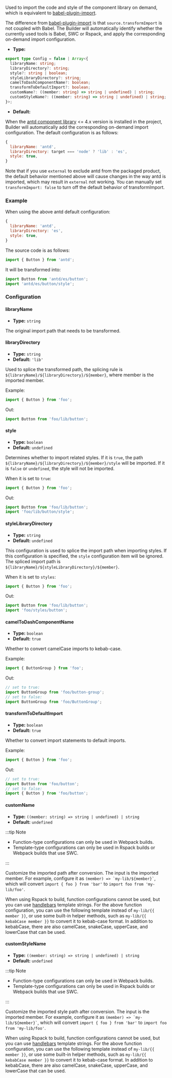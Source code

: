 Used to import the code and style of the component library on demand, which is equivalent to [babel-plugin-import](https://www.npmjs.com/package/babel-plugin-import).

The difference from [babel-plugin-import](https://www.npmjs.com/package/babel-plugin-import) is that `source.transformImport` is not coupled with Babel. The Builder will automatically identify whether the currently used tools is Babel, SWC or Rspack, and apply the corresponding on-demand import configuration.

- **Type:**

```ts
export type Config = false | Array<{
  libraryName: string;
  libraryDirectory?: string;
  style?: string | boolean;
  styleLibraryDirectory?: string;
  camelToDashComponentName?: boolean;
  transformToDefaultImport?: boolean;
  customName?: ((member: string) => string | undefined) | string;
  customStyleName?: ((member: string) => string | undefined) | string;
}>;
```

- **Default:**

When the [antd component library](https://www.npmjs.com/package/antd) &lt;= 4.x version is installed in the project, Builder will automatically add the corresponding on-demand import configuration. The default configuration is as follows:

```js
{
  libraryName: 'antd',
  libraryDirectory: target === 'node' ? 'lib' : 'es',
  style: true,
}
```

Note that if you use `external` to exclude antd from the packaged product, the default behavior mentioned above will cause changes in the way antd is imported, which may result in `external` not working. You can manually set `transformImport: false` to turn off the default behavior of transformImport.

### Example

When using the above antd default configuration:

```js
{
  libraryName: 'antd',
  libraryDirectory: 'es',
  style: true,
}
```

The source code is as follows:

```js
import { Button } from 'antd';
```

It will be transformed into:

```js
import Button from 'antd/es/button';
import 'antd/es/button/style';
```

### Configuration

#### libraryName

- **Type:** `string`

The original import path that needs to be transformed.

#### libraryDirectory

- **Type:** `string`
- **Default:** `'lib'`

Used to splice the transformed path, the splicing rule is `${libraryName}/${libraryDirectory}/${member}`, where member is the imported member.

Example:

```ts
import { Button } from 'foo';
```

Out:

```ts
import Button from 'foo/lib/button';
```

#### style

- **Type:** `boolean`
- **Default:** `undefined`

Determines whether to import related styles. If it is `true`, the path `${libraryName}/${libraryDirectory}/${member}/style` will be imported. If it is `false` or `undefined`, the style will not be imported.

When it is set to `true`:

```ts
import { Button } from 'foo';
```

Out:

```ts
import Button from 'foo/lib/button';
import 'foo/lib/button/style';
```

#### styleLibraryDirectory

- **Type:** `string`
- **Default:** `undefined`

This configuration is used to splice the import path when importing styles. If this configuration is specified, the `style` configuration item will be ignored. The spliced import path is `${libraryName}/${styleLibraryDirectory}/${member}`.

When it is set to `styles`:

```ts
import { Button } from 'foo';
```

Out:

```ts
import Button from 'foo/lib/button';
import 'foo/styles/button';
```

#### camelToDashComponentName

- **Type:** `boolean`
- **Default:** `true`

Whether to convert camelCase imports to kebab-case.

Example:

```ts
import { ButtonGroup } from 'foo';
```

Out:

```ts
// set to true:
import ButtonGroup from 'foo/button-group';
// set to false:
import ButtonGroup from 'foo/ButtonGroup';
```

#### transformToDefaultImport

- **Type:** `boolean`
- **Default:** `true`

Whether to convert import statements to default imports.

Example:

```ts
import { Button } from 'foo';
```

Out:

```ts
// set to true:
import Button from 'foo/button';
// set to false:
import { Button } from 'foo/button';
```

#### customName

- **Type:** `((member: string) => string | undefined) | string`
- **Default:** `undefined`

:::tip Note

- Function-type configurations can only be used in Webpack builds.
- Template-type configurations can only be used in Rspack builds or Webpack builds that use SWC.

:::

Customize the imported path after conversion. The input is the imported member. For example, configure it as `` (member) => `my-lib/${member}` ``, which will convert `import { foo } from 'bar'` to `import foo from 'my-lib/foo'`.

When using Rspack to build, function configurations cannot be used, but you can use [handlebars](https://handlebarsjs.com/) template strings. For the above function configuration, you can use the following template instead of `my-lib/{{ member }}`, or use some built-in helper methods, such as `my-lib/{{ kebabCase member }}` to convert it to kebab-case format. In addition to kebabCase, there are also camelCase, snakeCase, upperCase, and lowerCase that can be used.

#### customStyleName

- **Type:** `((member: string) => string | undefined) | string`
- **Default:** `undefined`

:::tip Note

- Function-type configurations can only be used in Webpack builds.
- Template-type configurations can only be used in Rspack builds or Webpack builds that use SWC.

:::

Customize the imported style path after conversion. The input is the imported member. For example, configure it as `` (member) => `my-lib/${member}` ``, which will convert `import { foo } from 'bar'` to `import foo from 'my-lib/foo'`.

When using Rspack to build, function configurations cannot be used, but you can use [handlebars](https://handlebarsjs.com/) template strings. For the above function configuration, you can use the following template instead of `my-lib/{{ member }}`, or use some built-in helper methods, such as `my-lib/{{ kebabCase member }}` to convert it to kebab-case format. In addition to kebabCase, there are also camelCase, snakeCase, upperCase, and lowerCase that can be used.
